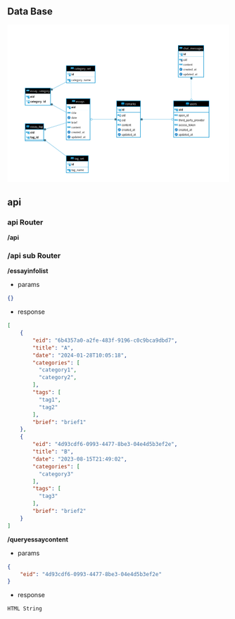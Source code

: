 ## Data Base
![data base](res/image.png)

## api

### api Router

**/api**

### /api sub Router

**/essayinfolist**

- params

```json
{}
```

- response

```json
[
    {
        "eid": "6b4357a0-a2fe-483f-9196-c0c9bca9dbd7",
        "title": "A",
        "date": "2024-01-28T10:05:18",
        "categories": [
          "category1",
          "category2",
        ],
        "tags": [
          "tag1",
          "tag2"
        ],
        "brief": "brief1"
    },
    {
        "eid": "4d93cdf6-0993-4477-8be3-04e4d5b3ef2e",
        "title": "B",
        "date": "2023-08-15T21:49:02",
        "categories": [
          "category3"
        ],
        "tags": [
          "tag3"
        ],
        "brief": "brief2"
    }
]
```

**/queryessaycontent**

- params

```json
{
    "eid": "4d93cdf6-0993-4477-8be3-04e4d5b3ef2e"
}
```

- response

```
HTML String
```